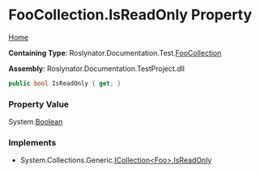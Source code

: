 <a name="_top"></a>

# FooCollection\.IsReadOnly Property

[Home](../../../../../README.md#_top)

**Containing Type**: Roslynator\.Documentation\.Test\.[FooCollection](../README.md#_top)

**Assembly**: Roslynator\.Documentation\.TestProject\.dll

```csharp
public bool IsReadOnly { get; }
```

### Property Value

System\.[Boolean](https://docs.microsoft.com/en-us/dotnet/api/system.boolean)

### Implements

* System\.Collections\.Generic\.[ICollection\<Foo>.IsReadOnly](https://docs.microsoft.com/en-us/dotnet/api/system.collections.generic.icollection-1.isreadonly)
